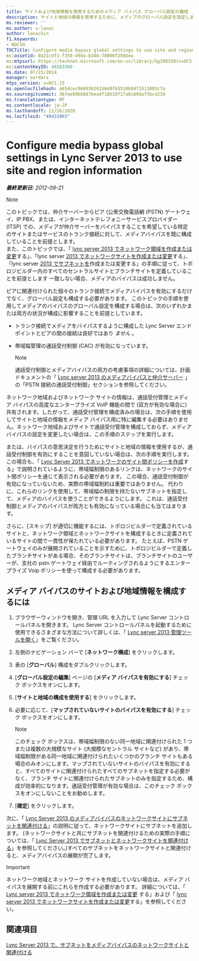 ```yaml
---
title: サイトおよび地域情報を使用するためのメディア バイパス グローバル設定の構成
description: サイトと地域の情報を使用するために、メディアのグローバル設定を設定します。
ms.reviewer: ''
ms.author: v-lanac
author: lanachin
f1.keywords:
- NOCSH
TOCTitle: Configure media bypass global settings to use site and region information
ms:assetid: 0a21cdf1-f350-49da-b346-70806f256bea
ms:mtpsurl: https://technet.microsoft.com/en-us/library/Gg398150(v=OCS.15)
ms:contentKeyID: 48183360
ms.date: 07/23/2014
manager: serdars
mtps_version: v=OCS.15
ms.openlocfilehash: a65dcec966030262d6d0fb5530b94f2411003c7a
ms.sourcegitcommit: 36fee89bb887bea4f18b19f17a8c69daf5bc423d
ms.translationtype: MT
ms.contentlocale: ja-JP
ms.lasthandoff: 11/26/2020
ms.locfileid: "49433963"
---
```

# <a name="configure-media-bypass-global-settings-in-lync-server-2013-to-use-site-and-region-information"></a>Configure media bypass global settings in Lync Server 2013 to use site and region information

<div data-xmlns="http://www.w3.org/1999/xhtml">

<div class="topic" data-xmlns="http://www.w3.org/1999/xhtml" data-msxsl="urn:schemas-microsoft-com:xslt" data-cs="https://msdn.microsoft.com/">

<div data-asp="https://msdn2.microsoft.com/asp">



</div>

<div id="mainSection">

<div id="mainBody">

<span> </span>

_**最終更新日:** 2012-09-21_

<div>


> [!NOTE]
> このトピックでは、仲介サーバーからピア (公衆交換電話網 (PSTN) ゲートウェイ、IP PBX、または、インターネットテレフォニーサービスプロバイダー (ITSP) での、メディアが仲介サーバーをバイパスすることを希望している特定のサイトまたはサービスのトランク接続に対して、メディアバイパスを既に構成していることを前提とします。<BR>また、このトピックでは、「 <A href="lync-server-2013-create-or-modify-a-network-region.md">lync server 2013 でネットワーク領域を作成または変更</A>する」、「lync server <A href="lync-server-2013-create-or-modify-a-network-site.md">2013 でネットワークサイトを作成または変更</A>する」、「lync server <A href="lync-server-2013-associate-a-subnet-with-a-network-site.md">2013 でサブネットを</A>作成または変更する」の手順に従って、トポロジビルダー内のすべてのセントラルサイトとブランチサイトを定義していることを前提とします 一致しない場合、メディアのバイパスは成功しません。



</div>

ピアに関連付けられた個々のトランク接続でメディアバイパスを有効にするだけでなく、グローバル設定も構成する必要があります。 このトピックの手順を使用してメディアのバイパスのグローバル設定を構成する場合は、次のいずれかまたは両方の状況が構成に影響することを前提としています。

  - トランク接続でメディアをバイパスするように構成した Lync Server エンドポイントとピアの間の接続は良好ではあり *ません* 。

  - 帯域幅管理の通話受付制御 (CAC) が有効になっています。
    
    <div>
    

    > [!NOTE]
    > 通話受付制御とメディアバイパスの両方の考慮事項の詳細については、計画ドキュメントの「 <A href="lync-server-2013-media-bypass-and-mediation-server.md">Lync server 2013 のメディアバイパスと仲介サーバー</A> 」の「PSTN 接続の通話受付制御」セクションを参照してください。

    
    </div>

ネットワーク地域およびネットワーク サイトの情報は、通話受付管理とメディア バイパスの高度なエンタープライズ VoIP 機能の間で (双方が有効な場合に) 共有されます。したがって、通話受付管理を構成済みの場合は、次の手順を使用してサイトと地域の情報をメディア バイパス用に特に編集する必要はありません。ネットワーク地域およびサイトで通話受付管理を構成しておらず、メディア バイパスの設定を変更したい場合は、この手順のステップを実行します。

または、バイパスの意思決定を行うためにサイトと地域の情報を使用するが、通話受付制御を有効にすることを意図していない場合は、次の手順を実行します。 この場合も、「 [Lync Server 2013 でネットワークのサイト間ポリシーを作成](lync-server-2013-create-network-intersite-policies.md)する」で説明されているように、帯域幅制限のあるリンクは、ネットワークのサイト間ポリシーを通じて表示される必要があります。 この場合、通話受付制御が有効になっていないため、実際の帯域幅制約は重要ではありません。 代わりに、これらのリンクを使用して、帯域幅の制限を持たないサブネットを指定して、メディアのバイパスを使うことができるようにします。 これは、通話受付制御とメディアのバイパスが両方とも有効になっている場合にも当てはまります。

さらに、[スキップ] が適切に機能するには、トポロジビルダーで定義されているサイトと、ネットワーク領域とネットワークサイトを構成するときに定義されているサイトの間で一貫性が保たれている必要があります。 たとえば、PSTN ゲートウェイのみが展開されていることを示すために、トポロジビルダーで定義したブランチサイトがある場合、そのブランチサイトは、ブランチサイトのユーザーが、支社の pstn ゲートウェイ経由でルーティングされるようにするエンタープライズ Voip ポリシーを使って構成する必要があります。

<div>

## <a name="to-configure-site-and-region-information-for-media-bypass"></a>メディア バイパスのサイトおよび地域情報を構成するには

1.  ブラウザーウィンドウを開き、管理 URL を入力して Lync Server コントロールパネルを開きます。 Lync Server コントロールパネルを起動するために使用できるさまざまな方法について詳しくは、「 [Lync server 2013 管理ツールを開く](lync-server-2013-open-lync-server-administrative-tools.md)」をご覧ください。

2.  左側のナビゲーション バーで [**ネットワーク構成**] をクリックします。

3.  表の [**グローバル**] 構成をダブルクリックします。

4.  [**グローバル設定の編集**] ページの [**メディア バイパスを有効にする**] チェック ボックスをオンにします。

5.  [**サイトと地域の構成を使用する**] をクリックします。

6.  必要に応じて、[**マップされていないサイトのバイパスを有効にする**] チェック ボックスをオンにします。
    
    <div>
    

    > [!NOTE]
    > このチェック ボックスは、帯域幅制限のない同一地域に関連付けられた 1 つまたは複数の大規模なサイト (大規模なセントラル サイトなど) があり、帯域幅制限がある同一地域に関連付けられたいくつかのブランチ サイトもある場合のみオンにします。マップされていないサイトのバイパスを有効にすると、すべてのサイトに関連付けられたすべてのサブネットを指定する必要がなく、ブランチ サイトに関連付けられたサブネットのみを指定するため、構成が効率的になります。通話受付管理が有効な場合は、このチェック ボックスをオンにしないことをお勧めします。

    
    </div>

7.  [**確定**] をクリックします。

次に、「 [Lync Server 2013 のメディアバイパスのネットワークサイトにサブネットを関連付ける](lync-server-2013-associate-subnets-with-network-sites-for-media-bypass.md)」の説明に従って、ネットワークサイトにサブネットを追加します。 (ネットワークサイトと共にサブネットを関連付けるための実際の手順については、「 [Lync Server 2013 でサブネットとネットワークサイトを関連付ける](lync-server-2013-associate-a-subnet-with-a-network-site.md)」を参照してください。)すべてのサブネットをネットワークサイトと関連付けると、メディアバイパスの展開が完了します。

<div>


> [!IMPORTANT]
> ネットワーク地域とネットワーク サイトを作成していない場合は、メディア バイパスを展開する前にこれらを作成する必要があります。 詳細については、「 <A href="lync-server-2013-create-or-modify-a-network-region.md">Lync server 2013 でネットワーク領域を作成または変更</A> する」および「 <A href="lync-server-2013-create-or-modify-a-network-site.md">lync server 2013 でネットワークサイトを作成または変更</A>する」を参照してください。



</div>

</div>

<div>

## <a name="see-also"></a>関連項目


[Lync Server 2013 で、サブネットをメディアバイパスのネットワークサイトと関連付ける](lync-server-2013-associate-subnets-with-network-sites-for-media-bypass.md)  
  

</div>

</div>

<span> </span>

</div>

</div>

</div>

